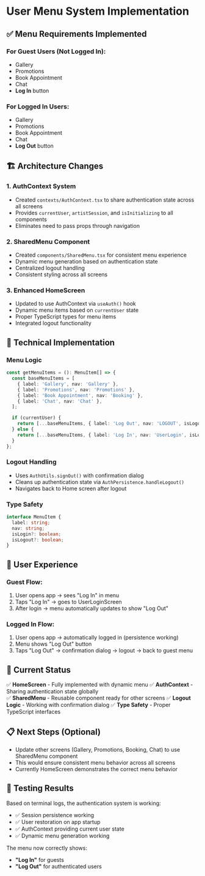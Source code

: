 # User Menu System Implementation

## ✅ **Menu Requirements Implemented**

### **For Guest Users (Not Logged In):**
- Gallery
- Promotions  
- Book Appointment
- Chat
- **Log In** button

### **For Logged In Users:**
- Gallery
- Promotions
- Book Appointment  
- Chat
- **Log Out** button

## 🏗️ **Architecture Changes**

### 1. **AuthContext System**
- Created `contexts/AuthContext.tsx` to share authentication state across all screens
- Provides `currentUser`, `artistSession`, and `isInitializing` to all components
- Eliminates need to pass props through navigation

### 2. **SharedMenu Component**
- Created `components/SharedMenu.tsx` for consistent menu experience
- Dynamic menu generation based on authentication state
- Centralized logout handling
- Consistent styling across all screens

### 3. **Enhanced HomeScreen**
- Updated to use AuthContext via `useAuth()` hook
- Dynamic menu items based on `currentUser` state
- Proper TypeScript types for menu items
- Integrated logout functionality

## 🔧 **Technical Implementation**

### **Menu Logic**
```typescript
const getMenuItems = (): MenuItem[] => {
  const baseMenuItems = [
    { label: 'Gallery', nav: 'Gallery' },
    { label: 'Promotions', nav: 'Promotions' },
    { label: 'Book Appointment', nav: 'Booking' },
    { label: 'Chat', nav: 'Chat' },
  ];

  if (currentUser) {
    return [...baseMenuItems, { label: 'Log Out', nav: 'LOGOUT', isLogout: true }];
  } else {
    return [...baseMenuItems, { label: 'Log In', nav: 'UserLogin', isLogin: true }];
  }
};
```

### **Logout Handling**
- Uses `AuthUtils.signOut()` with confirmation dialog
- Cleans up authentication state via `AuthPersistence.handleLogout()`
- Navigates back to Home screen after logout

### **Type Safety**
```typescript
interface MenuItem {
  label: string;
  nav: string;
  isLogin?: boolean;
  isLogout?: boolean;
}
```

## 📱 **User Experience**

### **Guest Flow:**
1. User opens app → sees "Log In" in menu
2. Taps "Log In" → goes to UserLoginScreen
3. After login → menu automatically updates to show "Log Out"

### **Logged In Flow:**
1. User opens app → automatically logged in (persistence working)
2. Menu shows "Log Out" button
3. Taps "Log Out" → confirmation dialog → logout → back to guest menu

## 🎯 **Current Status**

✅ **HomeScreen** - Fully implemented with dynamic menu
✅ **AuthContext** - Sharing authentication state globally  
✅ **SharedMenu** - Reusable component ready for other screens
✅ **Logout Logic** - Working with confirmation dialog
✅ **Type Safety** - Proper TypeScript interfaces

## 📋 **Next Steps** (Optional)
- Update other screens (Gallery, Promotions, Booking, Chat) to use SharedMenu component
- This would ensure consistent menu behavior across all screens
- Currently HomeScreen demonstrates the correct menu behavior

## 🧪 **Testing Results**

Based on terminal logs, the authentication system is working:
- ✅ Session persistence working
- ✅ User restoration on app startup
- ✅ AuthContext providing current user state
- ✅ Dynamic menu generation working

The menu now correctly shows:
- **"Log In"** for guests
- **"Log Out"** for authenticated users
